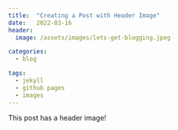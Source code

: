 ```yaml
---
title:  "Creating a Post with Header Image"
date:   2022-03-16 
header: 
  image: /assets/images/lets-get-blogging.jpeg

categories: 
  - blog

tags:
  - jekyll
  - github pages
  - images
---
```


This post has a header image!


